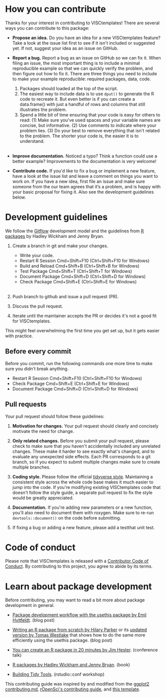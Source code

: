 
# How you can contribute

Thanks for your interest in contributing to VISCtemplates! There are several ways you can contribute to this package:

* **Propose an idea.** Do you have an idea for a new VISCtemplates feature? Take a look at the issue list first to see if it isn't included or suggested yet. If not, suggest your idea as an issue on GitHub.

* **Report a bug.** Report a bug as an issue on GitHub so we can fix it. When filing an issue, the most important thing is to include a minimal reproducible example so that we can quickly verify the problem, and then figure out how to fix it. There are three things you need to include to make your example reproducible: required packages, data, code.

    1. Packages should loaded at the top of the script.
    2. The easiest way to include data is to use `dput()` to generate the R code to recreate it. But even better is if you can create a data.frame() with just a handful of rows and columns that still illustrates the problem.
    3. Spend a little bit of time ensuring that your code is easy for others to read: (1) Make sure you've used spaces and your variable names are concise, but informative. (2) Use comments to indicate where your problem lies. (3) Do your best to remove everything that isn't related to the problem. The shorter your code is, the easier it is to understand.
<br><br>

* **Improve documentation.** Noticed a typo? Think a function could use a better example? Improvements to the documentation is very welcome!

* **Contribute code.** If you'd like to fix a bug or implement a new feature, have a look at the issue list and leave a comment on things you want to work on. If you have a new idea, first file an issue and make sure someone from the our team agrees that it’s a problem, and is happy with your basic proposal for fixing it. Also see the development guidelines below.


# Development guidelines

We follow the [Gitflow](https://nvie.com/posts/a-successful-git-branching-model/) development model and the guidelines from [R packages](https://r-pkgs.org/) by Hadley Wickham and Jenny Bryan.

1. Create a branch in git and make your changes.

    * Write your code.
    * Restart R Session Cmd+Shift+F10 (Ctrl+Shift+F10 for Windows)
    * Build and Reload Cmd+Shift+B (Ctrl+Shift+B for Windows)
    * Test Package Cmd+Shift+T (Ctrl+Shift+T for Windows)
    * Document Package Cmd+Shift+D (Ctrl+Shift+D for Windows)
    * Check Package Cmd+Shift+E (Ctrl+Shift+E for Windows)
<br><br>

2. Push branch to github and issue a pull request (PR).

3. Discuss the pull request.

4. Iterate until the maintainer accepts the PR or decides it's not a good fit for VISCtemplates.

This might feel overwhelming the first time you get set up, but it gets easier with practice.

## Before every commit

Before you commit, run the following commands one more time to make sure you didn’t break anything.

* Restart R Session Cmd+Shift+F10 (Ctrl+Shift+F10 for Windows)
* Check Package Cmd+Shift+E (Ctrl+Shift+E for Windows)
* Document Package Cmd+Shift+D (Ctrl+Shift+D for Windows)

## Pull requests

Your pull request should follow these guidelines:

1. **Motivation for changes.** Your pull request should clearly and concisely motivate the need for change.
2. **Only related changes.** Before you submit your pull request, please check to make sure that you haven't accidentally included any unrelated changes. These make it harder to see exactly what's changed, and to evaluate any unexpected side effects. Each PR corresponds to a git branch, so if you expect to submit multiple changes make sure to create multiple branches.

3. **Coding style.** Please follow the official [tidyverse style](https://style.tidyverse.org/). Maintaining a consistent style across the whole code base makes it much easier to jump into the code. If you're modifying existing VISCtemplates code that doesn't follow the style guide, a separate pull request to fix the style would be greatly appreciated.

4. **Documentation.** If you're adding new parameters or a new function, you'll also need to document them with roxygen. Make sure to re-run `devtools::document()` on the code before submitting.

5. If fixing a bug or adding a new feature, please add a testthat unit test.

# Code of conduct

Please note that VISCtemplates is released with a [Contributor Code of Conduct](CONDUCT.md). By contributing to this project,
you agree to abide by its terms.

# Learn about package development

Before contributing, you may want to read a bit more about package development in general.

* [Package development workflow with the usethis package by Emil Hvitfeldt](https://www.hvitfeldt.me/blog/usethis-workflow-for-package-development/). (blog post)

* [Writing an R package from scratch by Hilary Parker](https://hilaryparker.com/2014/04/29/writing-an-r-package-from-scratch/) or its [updated version by Tomas Westlake](https://r-mageddon.netlify.com/post/writing-an-r-package-from-scratch/) that shows how to do the same more efficiently using the usethis package. (blog post)

* [You can create an R package in 20 minutes by Jim Hester](https://resources.rstudio.com/rstudio-conf-2018/you-can-make-a-package-in-20-minutes-jim-hester). (conference talk)

* [R packages by Hadley Wickham and Jenny Bryan](https://r-pkgs.org/). (book)

* [Building Tidy Tools](https://blog.rstudio.com/2019/02/06/rstudio-conf-2019-workshops/). (rstudio::conf workshop)

This contributing guide was inspired by and modified from the [ggplot2 contributing.md](ahttps://github.com/tidyverse/ggplot2/blob/master/CONTRIBUTING.md), [rOpenSci's contributing guide](https://devguide.ropensci.org/contributingguide.html), and [this template](https://gist.github.com/peterdesmet/e90a1b0dc17af6c12daf6e8b2f044e7c).
